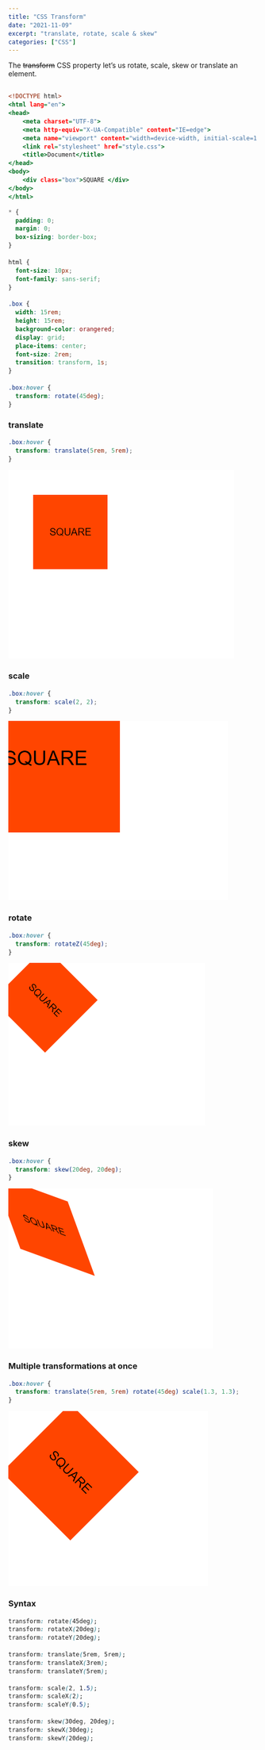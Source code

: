 ```yaml
---
title: "CSS Transform"
date: "2021-11-09"
excerpt: "translate, rotate, scale & skew"
categories: ["CSS"]
---
```


The ~~transform~~ CSS property let’s us rotate, scale, skew or translate an element.

```toc

```

```html:title=index.html {numberLines, 11-11}
<!DOCTYPE html>
<html lang="en">
<head>
    <meta charset="UTF-8">
    <meta http-equiv="X-UA-Compatible" content="IE=edge">
    <meta name="viewport" content="width=device-width, initial-scale=1.0">
    <link rel="stylesheet" href="style.css">
    <title>Document</title>
</head>
<body>
    <div class="box">SQUARE </div>
</body>
</html>
```

```css:title=style.css {numberLines, 12-24}
* {
  padding: 0;
  margin: 0;
  box-sizing: border-box;
}

html {
  font-size: 10px;
  font-family: sans-serif;
}

.box {
  width: 15rem;
  height: 15rem;
  background-color: orangered;
  display: grid;
  place-items: center;
  font-size: 2rem;
  transition: transform, 1s;
}

.box:hover {
  transform: rotate(45deg);
}
```

### translate

```css {numberLines}
.box:hover {
  transform: translate(5rem, 5rem);
}
```

![Translate](../images/transform/translate.png)

### scale

```css {numberLines}
.box:hover {
  transform: scale(2, 2);
}
```

![Scale](../images/transform/scale.png)

### rotate

```css {numberLines}
.box:hover {
  transform: rotateZ(45deg);
}
```

![Rotate](../images/transform/rotate.png)

### skew

```css {numberLines}
.box:hover {
  transform: skew(20deg, 20deg);
}
```

![Skew](../images/transform/skew.png)

### Multiple transformations at once

```css {numberLines}
.box:hover {
  transform: translate(5rem, 5rem) rotate(45deg) scale(1.3, 1.3);
}
```

![Multiple Transformations](../images/transform/multiple.png)

### Syntax

```css {numberLines}
transform: rotate(45deg);
transform: rotateX(20deg);
transform: rotateY(20deg);

transform: translate(5rem, 5rem);
transform: translateX(3rem);
transform: translateY(5rem);

transform: scale(2, 1.5);
transform: scaleX(2);
transform: scaleY(0.5);

transform: skew(30deg, 20deg);
transform: skewX(30deg);
transform: skewY(20deg);
```
